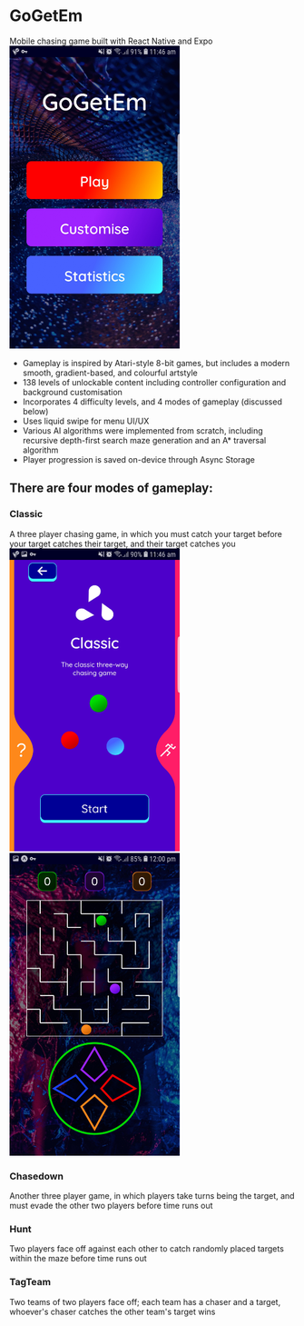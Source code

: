 # GoGetEm
Mobile chasing game built with React Native and Expo<br/>
<img src="https://github.com/BGHProjects/GoGetEm/blob/main/assets/screenshots/MainMenu.jpg" width="300" height="533">

- Gameplay is inspired by Atari-style 8-bit games, but includes a modern smooth, gradient-based, and colourful artstyle
- 138 levels of unlockable content including controller configuration and background customisation
- Incorporates 4 difficulty levels, and 4 modes of gameplay (discussed below)
- Uses liquid swipe for menu UI/UX
- Various AI algorithms were implemented from scratch, including recursive depth-first search maze generation and an A* traversal algorithm
- Player progression is saved on-device through Async Storage

## There are four modes of gameplay:
### Classic
A three player chasing game, in which you must catch your target before your target catches their target, and their target catches you <br/>
<img src="https://github.com/BGHProjects/GoGetEm/blob/main/assets/screenshots/ClassicMenu.jpg" width="300" height="533"> <img src="https://github.com/BGHProjects/GoGetEm/blob/main/assets/screenshots/ClassicGameplay.jpg" width="300" height="533">
### Chasedown
Another three player game, in which players take turns being the target, and must evade the other two players before time runs out
### Hunt
Two players face off against each other to catch randomly placed targets within the maze before time runs out
### TagTeam
Two teams of two players face off; each team has a chaser and a target, whoever's chaser catches the other team's target wins
